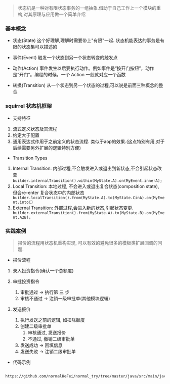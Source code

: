 > 状态机是一种对有限状态事务的一组抽象.借助于自己工作上一个模块的重构,对其原理与应用做一个简单介绍

### 基本概念

- 状态(State)
这个好理解,理解时需要带上"有限"一起. 状态机能表达的事务是有限的状态集可以描述的

- 事件(Event)
触发一个状态到另一个状态转变的触发点

- 动作(Action)
事件发生以后要执行动作。例如事件是“按开门按钮”，动作是“开门”。编程的时候，一个 Action 一般就对应一个函数

- 转换(Transition)
从一个状态到另一个状态的过程,可以说是前面三种概念的整合
 
### squirrel 状态机框架

- 支持特征
  
1. 流式定义状态及其流程
2. 约定大于配置
3. 通用表达式作用于之前定义的状态流程. 类似于aop的效果.(这点特别有用,对于后续需要另外扩展的逻辑特别方便)

- Transition Types
1. Internal Transition: 内部过程,不会触发进入或退出到新状态,不会引起状态改变
    ``` builder.internalTransition().within(MyState.A).on(MyEvent.innerA); ```
2. Local Transition: 本地过程, 不会进入或退出复合状态(composition state), 但会re-enter  复合状态中的内部状态
   ```  builder.localTransition().from(MyState.A).to(MyState.CinA).on(MyEvent.intoC) ```
3. External Transition: 外部过程,会进入新的状态,引起状态变更. 
    ```  builder.externalTransition().from(MyState.A).to(MyState.B).on(MyEvent.A2B); ``` 


### 实践案例

> 报价的流程用状态机重构实现, 可以有效的避免很多的模板类扩展回调的问题.

- 报价流程
1. 录入投资指令(确认一个总额度)
2. 审批投资指令
   1. 审批通过 -> 执行第 三 步
   2. 审核不通过 -> 注销一级审批单(其他模块逻辑)

3. 发送报价
   1. 执行发送之前的逻辑, 如扣除额度
   2. 创建二级审批单
      1. 审核通过, 发送报价
      2. 不通过, 撤销二级审批单
   3. 发送成功 -> 回填信息 
   4. 发送失败 -> 注销二级审批单


- 代码示例

```
  https://github.com/normalHeFei/normal_try/tree/master/java/src/main/java/wk/statemachine 

```